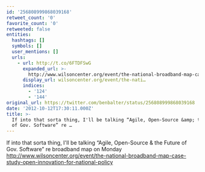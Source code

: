 ```yaml
---
id: '256808999868039168'
retweet_count: '0'
favorite_count: '0'
retweeted: false
entities:
  hashtags: []
  symbols: []
  user_mentions: []
  urls:
    - url: http://t.co/6FTDFSwG
      expanded_url: >-
        http://www.wilsoncenter.org/event/the-national-broadband-map-case-study-open-innovation-for-national-policy
      display_url: wilsoncenter.org/event/the-nati…
      indices:
        - '124'
        - '144'
original_url: https://twitter.com/benbalter/status/256808999868039168
date: '2012-10-12T17:30:11.000Z'
title: >-
  If into that sorta thing, I'll be talking “Agile, Open-Source &amp; the Future
  of Gov. Software” re …
---
```


If into that sorta thing, I'll be talking “Agile, Open-Source &amp; the Future of Gov. Software” re broadband map on Monday http://www.wilsoncenter.org/event/the-national-broadband-map-case-study-open-innovation-for-national-policy